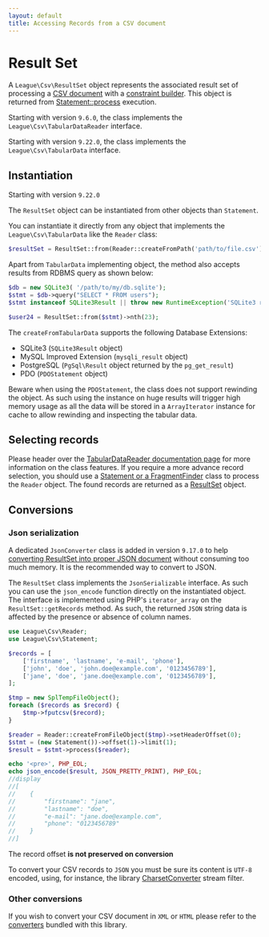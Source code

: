 ```yaml
---
layout: default
title: Accessing Records from a CSV document
---
```


# Result Set

A `League\Csv\ResultSet` object represents the associated result set of processing a [CSV document](/9.0/reader/) with a [constraint builder](/9.0/reader/statement/).
This object is returned from [Statement::process](/9.0/reader/statement/#apply-the-constraints-to-a-csv-document) execution.

<p class="message-info">Starting with version <code>9.6.0</code>, the class implements the <code>League\Csv\TabularDataReader</code> interface.</p>
<p class="message-info">Starting with version <code>9.22.0</code>, the class implements the <code>League\Csv\TabularData</code> interface.</p>

## Instantiation

<p class="message-notice">Starting with version <code>9.22.0</code></p>

The `ResultSet` object can be instantiated from other objects than `Statement`.

You can instantiate it directly from any object that implements the `League\Csv\TabularData` like the `Reader` class:

```php
$resultSet = ResultSet::from(Reader::createFromPath('path/to/file.csv'));
```

Apart from `TabularData` implementing object, the method also accepts results from RDBMS query as shown below:

```php
$db = new SQLite3( '/path/to/my/db.sqlite');
$stmt = $db->query("SELECT * FROM users");
$stmt instanceof SQLite3Result || throw new RuntimeException('SQLite3 results not available');

$user24 = ResultSet::from($stmt)->nth(23);
```

The `createFromTabularData` supports the following Database Extensions:

- SQLite3 (`SQLite3Result` object)
- MySQL Improved Extension (`mysqli_result` object)
- PostgreSQL (`PgSql\Result` object returned by the `pg_get_result`)
- PDO (`PDOStatement` object)

<p class="message-warning">Beware when using the <code>PDOStatement</code>, the class does not support rewinding the object.
As such using the instance on huge results will trigger high memory usage as all the data will be stored in a
<code>ArrayIterator</code> instance for cache to allow rewinding and inspecting the tabular data.</p>

## Selecting records

Please header over the [TabularDataReader documentation page](/9.0/reader/tabular-data-reader)
for more information on the class features. If you require a more advance record selection, you
should use a [Statement or a FragmentFinder](/9.0/reader/statement/) class to process the `Reader` object. The
found records are returned as a [ResultSet](/9.0/reader/resultset) object.

## Conversions

### Json serialization

<p class="message-info">A dedicated <code>JsonConverter</code> class is added in version <code>9.17.0</code>
to help <a href="/9.0/converter/json/">converting ResultSet into proper JSON document</a> without consuming
too much memory. It is the recommended way to convert to JSON.</p>

The `ResultSet` class implements the `JsonSerializable` interface. As such you can use the `json_encode`
function directly on the instantiated object. The interface is implemented  using PHP's `iterator_array`
on the `ResultSet::getRecords` method. As such, the returned `JSON` string data is affected by the
presence or absence of column names.

```php
use League\Csv\Reader;
use League\Csv\Statement;

$records = [
    ['firstname', 'lastname', 'e-mail', 'phone'],
    ['john', 'doe', 'john.doe@example.com', '0123456789'],
    ['jane', 'doe', 'jane.doe@example.com', '0123456789'],
];

$tmp = new SplTempFileObject();
foreach ($records as $record) {
    $tmp->fputcsv($record);
}

$reader = Reader::createFromFileObject($tmp)->setHeaderOffset(0);
$stmt = (new Statement())->offset(1)->limit(1);
$result = $stmt->process($reader);

echo '<pre>', PHP_EOL;
echo json_encode($result, JSON_PRETTY_PRINT), PHP_EOL;
//display
//[
//    {
//        "firstname": "jane",
//        "lastname": "doe",
//        "e-mail": "jane.doe@example.com",
//        "phone": "0123456789"
//    }
//]
```

<p class="message-notice">The record offset <strong>is not preserved on conversion</strong></p>
<p class="message-notice">To convert your CSV records to <code>JSON</code> you must be sure its content is <code>UTF-8</code> encoded, using, for instance, the library <a href="/9.0/converter/charset/">CharsetConverter</a> stream filter.</p>

### Other conversions

If you wish to convert your CSV document in `XML` or `HTML` please refer to the [converters](/9.0/converter/) bundled with this library.
